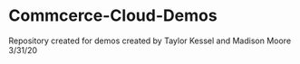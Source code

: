 # Commcerce-Cloud-Demos
Repository created for demos created by Taylor Kessel and Madison Moore 3/31/20
